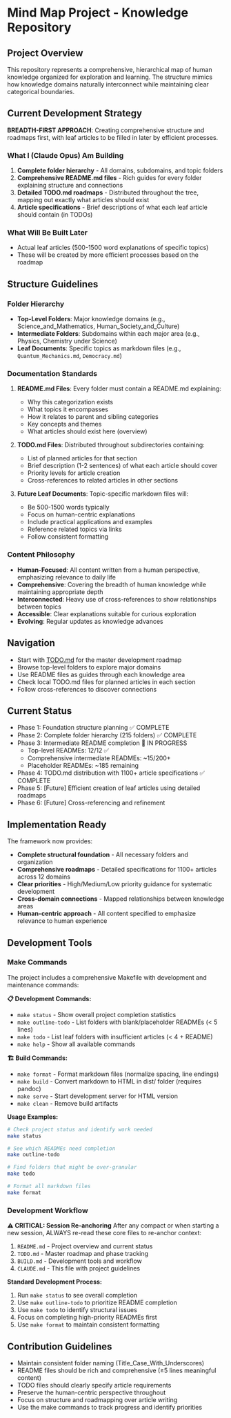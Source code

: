 # Mind Map Project - Knowledge Repository

## Project Overview
This repository represents a comprehensive, hierarchical map of human knowledge organized for exploration and learning. The structure mimics how knowledge domains naturally interconnect while maintaining clear categorical boundaries.

## Current Development Strategy
**BREADTH-FIRST APPROACH**: Creating comprehensive structure and roadmaps first, with leaf articles to be filled in later by efficient processes.

### What I (Claude Opus) Am Building
1. **Complete folder hierarchy** - All domains, subdomains, and topic folders
2. **Comprehensive README.md files** - Rich guides for every folder explaining structure and connections
3. **Detailed TODO.md roadmaps** - Distributed throughout the tree, mapping out exactly what articles should exist
4. **Article specifications** - Brief descriptions of what each leaf article should contain (in TODOs)

### What Will Be Built Later
- Actual leaf articles (500-1500 word explanations of specific topics)
- These will be created by more efficient processes based on the roadmap

## Structure Guidelines

### Folder Hierarchy
- **Top-Level Folders**: Major knowledge domains (e.g., Science_and_Mathematics, Human_Society_and_Culture)
- **Intermediate Folders**: Subdomains within each major area (e.g., Physics, Chemistry under Science)
- **Leaf Documents**: Specific topics as markdown files (e.g., `Quantum_Mechanics.md`, `Democracy.md`)

### Documentation Standards
1. **README.md Files**: Every folder must contain a README.md explaining:
   - Why this categorization exists
   - What topics it encompasses
   - How it relates to parent and sibling categories
   - Key concepts and themes
   - What articles should exist here (overview)

2. **TODO.md Files**: Distributed throughout subdirectories containing:
   - List of planned articles for that section
   - Brief description (1-2 sentences) of what each article should cover
   - Priority levels for article creation
   - Cross-references to related articles in other sections

3. **Future Leaf Documents**: Topic-specific markdown files will:
   - Be 500-1500 words typically
   - Focus on human-centric explanations
   - Include practical applications and examples
   - Reference related topics via links
   - Follow consistent formatting

### Content Philosophy
- **Human-Focused**: All content written from a human perspective, emphasizing relevance to daily life
- **Comprehensive**: Covering the breadth of human knowledge while maintaining appropriate depth
- **Interconnected**: Heavy use of cross-references to show relationships between topics
- **Accessible**: Clear explanations suitable for curious exploration
- **Evolving**: Regular updates as knowledge advances

## Navigation
- Start with [TODO.md](TODO.md) for the master development roadmap
- Browse top-level folders to explore major domains
- Use README files as guides through each knowledge area
- Check local TODO.md files for planned articles in each section
- Follow cross-references to discover connections

## Current Status
- Phase 1: Foundation structure planning ✅ COMPLETE
- Phase 2: Complete folder hierarchy (215 folders) ✅ COMPLETE
- Phase 3: Intermediate README completion 🔄 IN PROGRESS
  - Top-level READMEs: 12/12 ✅
  - Comprehensive intermediate READMEs: ~15/200+
  - Placeholder READMEs: ~185 remaining
- Phase 4: TODO.md distribution with 1100+ article specifications ✅ COMPLETE
- Phase 5: [Future] Efficient creation of leaf articles using detailed roadmaps
- Phase 6: [Future] Cross-referencing and refinement

## Implementation Ready
The framework now provides:
- **Complete structural foundation** - All necessary folders and organization
- **Comprehensive roadmaps** - Detailed specifications for 1100+ articles across 12 domains  
- **Clear priorities** - High/Medium/Low priority guidance for systematic development
- **Cross-domain connections** - Mapped relationships between knowledge areas
- **Human-centric approach** - All content specified to emphasize relevance to human experience

## Development Tools

### Make Commands
The project includes a comprehensive Makefile with development and maintenance commands:

**📋 Development Commands:**
- `make status` - Show overall project completion statistics
- `make outline-todo` - List folders with blank/placeholder READMEs (< 5 lines)  
- `make todo` - List leaf folders with insufficient articles (< 4 + README)
- `make help` - Show all available commands

**🏗️ Build Commands:**
- `make format` - Format markdown files (normalize spacing, line endings)
- `make build` - Convert markdown to HTML in dist/ folder (requires pandoc)
- `make serve` - Start development server for HTML version
- `make clean` - Remove build artifacts

**Usage Examples:**
```bash
# Check project status and identify work needed
make status

# See which READMEs need completion
make outline-todo

# Find folders that might be over-granular
make todo

# Format all markdown files
make format
```

### Development Workflow

**⚠️ CRITICAL: Session Re-anchoring**
After any compact or when starting a new session, ALWAYS re-read these core files to re-anchor context:
1. `README.md` - Project overview and current status
2. `TODO.md` - Master roadmap and phase tracking  
3. `BUILD.md` - Development tools and workflow
4. `CLAUDE.md` - This file with project guidelines

**Standard Development Process:**
1. Run `make status` to see overall completion
2. Use `make outline-todo` to prioritize README completion
3. Use `make todo` to identify structural issues
4. Focus on completing high-priority READMEs first
5. Use `make format` to maintain consistent formatting

## Contribution Guidelines
- Maintain consistent folder naming (Title_Case_With_Underscores)
- README files should be rich and comprehensive (≥5 lines meaningful content)
- TODO files should clearly specify article requirements
- Preserve the human-centric perspective throughout
- Focus on structure and roadmapping over article writing
- Use the make commands to track progress and identify priorities 


